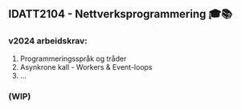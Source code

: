  
## IDATT2104 - Nettverksprogrammering 🎓📚
### v2024 arbeidskrav:

1. Programmeringsspråk og tråder
2. Asynkrone kall - Workers & Event-loops
3. ...

### (WIP)
